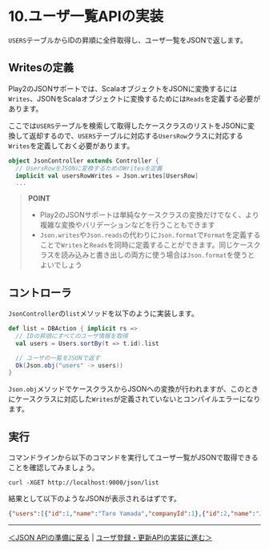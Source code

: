# 10.ユーザ一覧APIの実装

`USERS`テーブルからIDの昇順に全件取得し、ユーザ一覧をJSONで返します。

## Writesの定義

Play2のJSONサポートでは、ScalaオブジェクトをJSONに変換するには`Writes`、JSONをScalaオブジェクトに変換するためには`Reads`を定義する必要があります。

ここでは`USERS`テーブルを検索して取得したケースクラスのリストをJSONに変換して返却するので、`USERS`テーブルに対応する`UsersRow`クラスに対応する`Writes`を定義しておく必要があります。

```scala
object JsonController extends Controller {
  // UsersRowをJSONに変換するためのWritesを定義
  implicit val usersRowWrites = Json.writes[UsersRow]
  ...
```

> **POINT**
> * Play2のJSONサポートは単純なケースクラスの変換だけでなく、より複雑な変換やバリデーションなどを行うこともできます
> * `Json.writes`や`Json.reads`の代わりに`Json.format`で`Format`を定義することで`Writes`と`Reads`を同時に定義することができます。同じケースクラスを読み込みと書き出しの両方に使う場合は`Json.format`を使うとよいでしょう

## コントローラ

`JsonController`の`list`メソッドを以下のように実装します。

```scala
def list = DBAction { implicit rs =>
  // IDの昇順にすべてのユーザ情報を取得
  val users = Users.sortBy(t => t.id).list

  // ユーザの一覧をJSONで返す
  Ok(Json.obj("users" -> users))
}
```

`Json.obj`メソッドでケースクラスからJSONへの変換が行われますが、このときにケースクラスに対応した`Writes`が定義されていないとコンパイルエラーになります。

## 実行

コマンドラインから以下のコマンドを実行してユーザ一覧がJSONで取得できることを確認してみましょう。

```
curl -XGET http://localhost:9000/json/list
```

結果として以下のようなJSONが表示されるはずです。

```json
{"users":[{"id":1,"name":"Taro Yamada","companyId":1},{"id":2,"name":"Jiro Sato"}]}
```

----
[＜JSON APIの準備に戻る](09_preparation_for_json.md) | [ユーザ登録・更新APIの実装に進む＞](11_implement_update_api.md)
